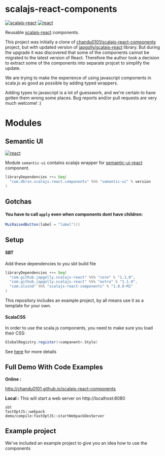 scalajs-react-components
========================

[![scalajs-react](https://img.shields.io/badge/scalajs--react-1.2.3-blue.svg)](https://github.com/japgolly/scalajs-react)
[![react](https://img.shields.io/badge/react-16.5.0-blue.svg)](https://reactjs.org)

Reusable [scalajs-react](https://github.com/japgolly/scalajs-react) components.

This project was initially a clone of [chandu0101/scalajs-react-components](https://github.com/chandu0101/scalajs-react-components) project, but with updated version of [japgolly/scalajs-react](https://github.com/japgolly/scalajs-react) library. But during the upgrade it was discovered that some of the components cannot be migrated to the latest version of React. Therefore the author took a decision to extract some of the components into separate projcet to simplify the update.

We are trying to make the experience of using javascript components in scala.js as good as possible by adding typed wrappers.

Adding types to javascript is a lot of guesswork, and we're certain to have gotten them wrong
 some places. Bug reports and/or pull requests are very much welcome! :)

# Modules

## Semantic UI
[![react](https://img.shields.io/badge/semantic--ui--react-0.82.3-blue.svg)](https://www.npmjs.com/package/semantic-ui-react)

Module `semantic-ui` contains scalajs wrapper for [semantic-ui-react](https://react.semantic-ui.com) component.

```scala
libraryDependencies ++= Seq(
  "com.dbrsn.scalajs.react.components" %%% "semantic-ui" % version
)
```

## Gotchas

#### You have to call `apply` even when components dont have children:
```scala
MuiRaisedButton(label = "label")()
```

## Setup

#### SBT
Add these dependencies to you sbt build file
```scala
libraryDependencies ++= Seq(
  "com.github.japgolly.scalajs-react" %%% "core" % "1.1.0",
  "com.github.japgolly.scalajs-react" %%% "extra" % "1.1.0",
  "com.olvind" %%% "scalajs-react-components" % "1.0.0-M2"
)
```

This repository includes an example project, by all means use it as a template for your own.


#### ScalaCSS
In order to use the scala.js components, you need to make sure you load their CSS:
```scala
GlobalRegistry.register(<component>.Style)
```
See [here](https://japgolly.github.io/scalacss/book/ext/react.html) for more details

## Full Demo With Code Examples

**Online :**

http://chandu0101.github.io/scalajs-react-components

**Local :** This will start a web server on http://localhost:8080
```
sbt 
fastOptJS::webpack
demo/compile:fastOptJS::startWebpackDevServer

```

## Example project

We've included an example project to give you an idea how to use the components